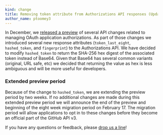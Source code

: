 ```yaml
---
kind: change
title: Removing token attribute from Authorizations API responses (Update)
author_name: ptoomey3
---
```


In December, we [released a preview][removing-authorizations-token] of several API changes related to managing OAuth application authorizations. As part of those changes we introduced several new response attributes (`token_last_eight`, `hashed_token`, and `fingerprint`) to the Authorizations API. We have decided to modify `hashed_token` to return the SHA-256 hex digest of the associated token instead of Base64. Given that Base64 has several common variants (original, URL safe, etc) we decided that returning the value as hex is less ambiguous and will be more useful for developers.

### Extended preview period

Because of the change to `hashed_token`, we are extending the preview period by two weeks. If no additional changes are made during this extended preview period we will announce the end of the preview and beginning of the eight week migration period on February 17. The migration period will allow applications to opt in to these changes before they become an official part of the GitHub API v3.

If you have any questions or feedback, please [drop us a line][contact]!

[removing-authorizations-token]: /changes/2014-12-08-removing-authorizations-token/
[contact]: https://github.com/contact?form[subject]=Removing+authorizations+token
